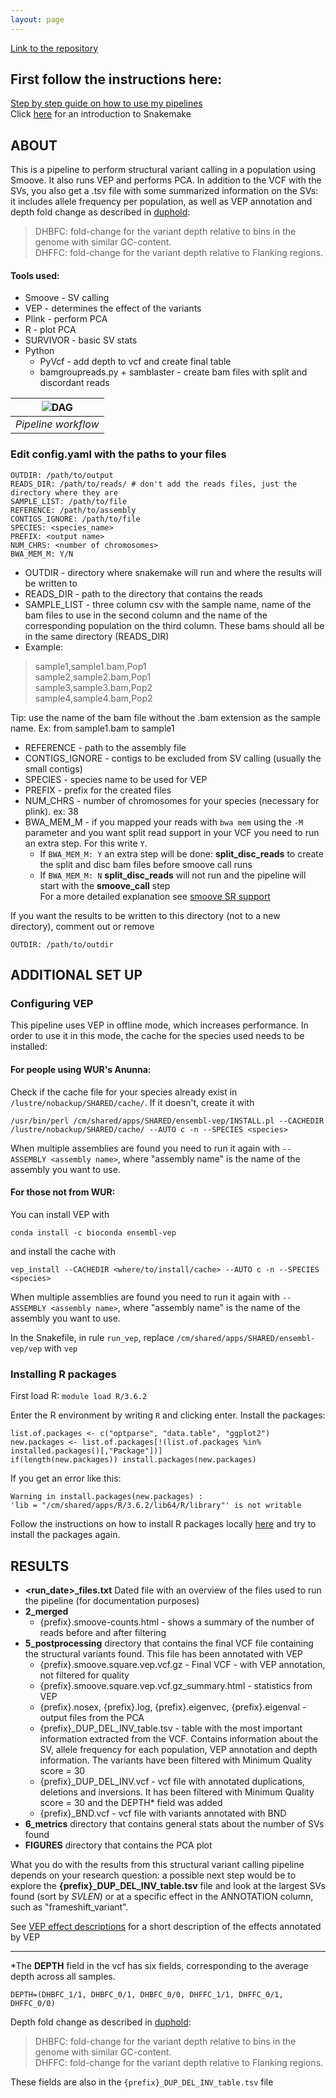 ```yaml
---
layout: page
---
```


[Link to the repository](https://github.com/CarolinaPB/population-structural-var-calling-smoove/tree/single_run)

## First follow the instructions here:
[Step by step guide on how to use my pipelines](https://carolinapb.github.io/2021-06-23-how-to-run-my-pipelines/)  
Click [here](https://github.com/CarolinaPB/snakemake-template/blob/master/Short%20introduction%20to%20Snakemake.pdf) for an introduction to Snakemake

## ABOUT
This is a pipeline to perform structural variant calling in a population using Smoove. It also runs VEP and performs PCA. 
In addition to the VCF with the SVs, you also get a .tsv file with some summarized information on the SVs: it includes allele frequency per population, as well as VEP annotation and depth fold change as described in [duphold](https://github.com/brentp/duphold):
> DHBFC: fold-change for the variant depth relative to bins in the genome with similar GC-content.  
> DHFFC: fold-change for the variant depth relative to Flanking regions.


#### Tools used:
- Smoove - SV calling
- VEP - determines the effect of the variants
- Plink - perform PCA
- R - plot PCA
- SURVIVOR - basic SV stats
- Python  
  - PyVcf - add depth to vcf and create final table
  - bamgroupreads.py + samblaster - create bam files with split and discordant reads


| ![DAG](https://github.com/CarolinaPB/population-structural-var-calling-smoove/blob/single_run/workflow.png) |
|:--:|
|*Pipeline workflow* |


### Edit config.yaml with the paths to your files
```
OUTDIR: /path/to/output 
READS_DIR: /path/to/reads/ # don't add the reads files, just the directory where they are
SAMPLE_LIST: /path/to/file
REFERENCE: /path/to/assembly
CONTIGS_IGNORE: /path/to/file
SPECIES: <species_name>
PREFIX: <output name>
NUM_CHRS: <number of chromosomes>
BWA_MEM_M: Y/N
```

- OUTDIR - directory where snakemake will run and where the results will be written to
- READS_DIR - path to the directory that contains the reads
- SAMPLE_LIST - three column csv with the sample name, name of the bam files to use in the second column and the name of the corresponding population on the third column. These bams should all be in the same directory (READS_DIR)
- Example: 
> sample1,sample1.bam,Pop1   
> sample2,sample2.bam,Pop1   
> sample3,sample3.bam,Pop2   
> sample4,sample4.bam,Pop2  

Tip: use the name of the bam file without the .bam extension as the sample name. Ex: from sample1.bam to sample1
- REFERENCE - path to the assembly file
- CONTIGS_IGNORE - contigs to be excluded from SV calling (usually the small contigs)
- SPECIES - species name to be used for VEP
- PREFIX - prefix for the created files
- NUM_CHRS - number of chromosomes for your species (necessary for plink). ex: 38
- BWA_MEM_M - if you mapped your reads with `bwa mem` using the `-M` parameter and you want split read support in your VCF you need to run an extra step. For this write `Y`.
  - If `BWA_MEM_M: Y` an extra step will be done: **split_disc_reads** to create the split and disc bam files before smoove call runs
  - If `BWA_MEM_M: N` **split_disc_reads** will not run and the pipeline will start with the **smoove_call** step  
For a more detailed explanation see [smoove SR support](https://carolinapb.github.io/2021-10-28-smoove-SR-support/)


If you want the results to be written to this directory (not to a new directory), comment out or remove
```
OUTDIR: /path/to/outdir
```

## ADDITIONAL SET UP
### Configuring VEP
This pipeline uses VEP in offline mode, which increases performance. In order to use it in this mode, the cache for the species used needs to be installed:
#### For people using WUR's Anunna:
Check if the cache file for your species already exist in `/lustre/nobackup/SHARED/cache/`. If it doesn't, create it with

```
/usr/bin/perl /cm/shared/apps/SHARED/ensembl-vep/INSTALL.pl --CACHEDIR /lustre/nobackup/SHARED/cache/ --AUTO c -n --SPECIES <species>
```
When multiple assemblies are found you need to run it again with `--ASSEMBLY <assembly name>`, where "assembly name" is the name of the assembly you want to use.

#### For those not from WUR:
You can install VEP with 
```
conda install -c bioconda ensembl-vep
```
and install the cache with 
```
vep_install --CACHEDIR <where/to/install/cache> --AUTO c -n --SPECIES <species>
```
When multiple assemblies are found you need to run it again with `--ASSEMBLY <assembly name>`, where "assembly name" is the name of the assembly you want to use.

In the Snakefile, in rule `run_vep`, replace `/cm/shared/apps/SHARED/ensembl-vep/vep` with `vep`

### Installing R packages 

First load R: 
```module load R/3.6.2```

Enter the R environment by writing `R` and clicking enter. Install the packages:
```
list.of.packages <- c("optparse", "data.table", "ggplot2")
new.packages <- list.of.packages[!(list.of.packages %in% installed.packages()[,"Package"])]
if(length(new.packages)) install.packages(new.packages)
```

If you get an error like this:
```
Warning in install.packages(new.packages) :
'lib = "/cm/shared/apps/R/3.6.2/lib64/R/library"' is not writable
```
Follow the instructions on how to install R packages locally [here](https://wiki.anunna.wur.nl/index.php/Installing_R_packages_locally) and try to install the packages again.

## RESULTS
* **<run_date>_files.txt** Dated file with an overview of the files used to run the pipeline (for documentation purposes)
* **2_merged** 
  * {prefix}.smoove-counts.html - shows a summary of the number of reads before and after filtering 
* **5_postprocessing** directory that contains the final VCF file containing the structural variants found. This file has been annotated with VEP
  * {prefix}.smoove.square.vep.vcf.gz - Final VCF - with VEP annotation, not filtered for quality
  * {prefix}.smoove.square.vep.vcf.gz_summary.html - statistics from VEP
  * {prefix}.nosex, {prefix}.log, {prefix}.eigenvec, {prefix}.eigenval - output files from the PCA
  * {prefix}_DUP_DEL_INV_table.tsv - table with the most important information extracted from the VCF. Contains information about the SV, allele frequency for each population, VEP annotation and depth information. The variants have been filtered with Minimum Quality score = 30
  * {prefix}_DUP_DEL_INV.vcf - vcf file with annotated duplications, deletions and inversions. It has been filtered with Minimum Quality score = 30 and the DEPTH* field was added
  * {prefix}_BND.vcf - vcf file with variants annotated with BND
* **6_metrics** directory that contains general stats about the number of SVs found
* **FIGURES** directory that contains the PCA plot 

What you do with the results from this structural variant calling pipeline depends on your research question: a possible next step would be to explore the **{prefix}_DUP_DEL_INV_table.tsv** file and look at the largest SVs found (sort by _SVLEN_) or at a specific effect in the ANNOTATION column, such as "frameshift_variant".  

See [VEP effect descriptions]( https://m.ensembl.org/info/genome/variation/prediction/predicted_data.html) for a short description of the effects annotated by VEP
***
*The **DEPTH** field in the vcf has six fields, corresponding to the average depth across all samples.
```
DEPTH=(DHBFC_1/1, DHBFC_0/1, DHBFC_0/0, DHFFC_1/1, DHFFC_0/1, DHFFC_0/0)
```
Depth fold change as described in [duphold](https://github.com/brentp/duphold):
> DHBFC: fold-change for the variant depth relative to bins in the genome with similar GC-content.  
> DHFFC: fold-change for the variant depth relative to Flanking regions.

These fields are also in the `{prefix}_DUP_DEL_INV_table.tsv` file
